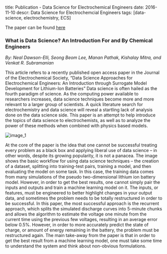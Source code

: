 title: Publication - Data Science for Electrochemical Engineers
date: 2016-11-10
descr: Data Science for Electrochemcial Engineers
tags: [data-science, electrochemistry, ECS]

The paper can be found [here](http://jes.ecsdl.org/content/165/2/A1.abstract?ct)

### What is Data Science?  An Introduction For and By Chemical Engineers
*By: Neal Dawson-Elli, Seong Beom Lee, Manan Pathak, Kishalay Mitra, and Venkat R. Subramanian*

This article refers to a recently published open access paper in the Journal of the Electrochemical Society, “Data Science Approaches for Electrochemical Engineers: An Introduction through Surrogate Model Development for Lithium-Ion Batteries”
Data science is often hailed as the fourth paradigm of science.  As the computing power available to researchers increases, data science techniques become more and more relevant to a larger group of scientists. A quick literature search for electrochemistry and data science will reveal a startling lack of analysis done on the data science side.  This paper is an attempt to help introduce the topics of data science to electrochemists, as well as to analyze the power of these methods when combined with physics based models.

 ![image_1](/img/paper1_img.png)

At the core of the paper is the idea that one cannot be successful treating every problem as a black box and applying liberal use of data science – in other words, despite its growing popularity, it is not a panacea.  The image shows the basic workflow for using data science techniques – the creation of a dataset, splitting into training-test pairs, training a model, and then evaluating the model on some task. In this case, the training data comes from many simulations of the pseudo two-dimensional lithium ion battery model.  However, in order to get the best results, one cannot simply pair the inputs and outputs and train a machine learning model on it.  The inputs, or features, must be engineered to better highlight changes in your output data, and sometimes the problem needs to be totally restructured in order to be successful.
In this paper, the most successful approach is the recurrent approach, which splits the simulated discharge curves into 5-minute chunks and allows the algorithm to estimate the voltage one minute from the current time using the previous few voltages, resulting in an average error below 0.5%.  However, in order to more accurately predict the state of charge, or amount of energy remaining in the battery, the problem must be restructured again.  The main take-away from the paper is that in order to get the best result from a machine learning model, one must take some time to understand the system and think about non-obvious formulations.
